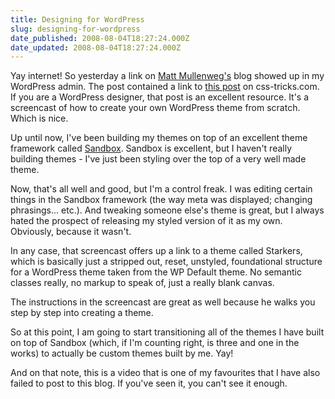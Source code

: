 ```yaml
---
title: Designing for WordPress
slug: designing-for-wordpress
date_published: 2008-08-04T18:27:24.000Z
date_updated: 2008-08-04T18:27:24.000Z
---
```


Yay internet! So yesterday a link on [Matt Mullenweg's](http://ma.tt) blog showed up in my WordPress admin. The post contained a link to [this post](http://css-tricks.com/designing-for-wordpress-complete-series-downloads/) on css-tricks.com. If you are a WordPress designer, that post is an excellent resource. It's a screencast of how to create your own WordPress theme from scratch. Which is nice.

Up until now, I've been building my themes on top of an excellent theme framework called [Sandbox](http://www.plaintxt.org/themes/sandbox/). Sandbox is excellent, but I haven't really building themes - I've just been styling over the top of a very well made theme.

Now, that's all well and good, but I'm a control freak. I was editing certain things in the Sandbox framework (the way meta was displayed; changing phrasings... etc.). And tweaking someone else's theme is great, but I always hated the prospect of releasing my styled version of it as my own. Obviously, because it wasn't.

In any case, that screencast offers up a link to a theme called Starkers, which is basically just a stripped out, reset, unstyled, foundational structure for a WordPress theme taken from the WP Default theme. No semantic classes really, no markup to speak of, just a really blank canvas.

The instructions in the screencast are great as well because he walks you step by step into creating a theme.

So at this point, I am going to start transitioning all of the themes I have built on top of Sandbox (which, if I'm counting right, is three and one in the works) to actually be custom themes built by me. Yay!

And on that note, this is a video that is one of my favourites that I have also failed to post to this blog. If you've seen it, you can't see it enough.

